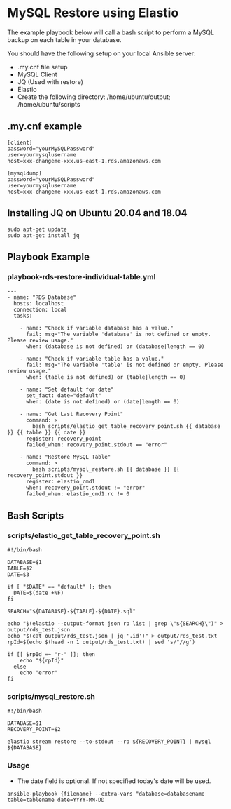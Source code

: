 # MySQL Restore using Elastio

The example playbook below will call a bash script to perform a MySQL backup on each table in your database.

You should have the following setup on your local Ansible server:

- .my.cnf file setup
- MySQL Client
- JQ (Used with restore)
- Elastio
- Create the following directory: /home/ubuntu/output; /home/ubuntu/scripts

## .my.cnf example

```
[client]
password="yourMySQLPassword"
user=yourmysqlusername
host=xxx-changeme-xxx.us-east-1.rds.amazonaws.com

[mysqldump]
password="yourMySQLPassword"
user=yourmysqlusername
host=xxx-changeme-xxx.us-east-1.rds.amazonaws.com
```

## Installing JQ on Ubuntu 20.04 and 18.04

```
sudo apt-get update
sudo apt-get install jq
```

## Playbook Example

### playbook-rds-restore-individual-table.yml

```
---
- name: "RDS Database"
  hosts: localhost
  connection: local
  tasks:

    - name: "Check if variable database has a value."
      fail: msg="The variable 'database' is not defined or empty. Please review usage."
      when: (database is not defined) or (database|length == 0)

    - name: "Check if variable table has a value."
      fail: msg="The variable 'table' is not defined or empty. Please review usage."
      when: (table is not defined) or (table|length == 0)

    - name: "Set default for date"
      set_fact: date="default"
      when: (date is not defined) or (date|length == 0)

    - name: "Get Last Recovery Point"
      command: >
        bash scripts/elastio_get_table_recovery_point.sh {{ database }} {{ table }} {{ date }}
      register: recovery_point
      failed_when: recovery_point.stdout == "error"

    - name: "Restore MySQL Table"
      command: >
        bash scripts/mysql_restore.sh {{ database }} {{ recovery_point.stdout }}
      register: elastio_cmd1
      when: recovery_point.stdout != "error"
      failed_when: elastio_cmd1.rc != 0
```

## Bash Scripts

### scripts/elastio_get_table_recovery_point.sh

```
#!/bin/bash

DATABASE=$1
TABLE=$2
DATE=$3

if [ "$DATE" == "default" ]; then
  DATE=$(date +%F)
fi

SEARCH="${DATABASE}-${TABLE}-${DATE}.sql"

echo "$(elastio --output-format json rp list | grep \"${SEARCH}\")" > output/rds_test.json
echo "$(cat output/rds_test.json | jq '.id')" > output/rds_test.txt
rpId=$(echo $(head -n 1 output/rds_test.txt) | sed 's/"//g')

if [[ $rpId =~ "r-" ]]; then
    echo "${rpId}"
  else
    echo "error"
fi
```

### scripts/mysql_restore.sh

```
#!/bin/bash

DATABASE=$1
RECOVERY_POINT=$2

elastio stream restore --to-stdout --rp ${RECOVERY_POINT} | mysql ${DATABASE}
```

### Usage

- The date field is optional. If not specified today's date will be used.

```
ansible-playbook {filename} --extra-vars "database=databasename table=tablename date=YYYY-MM-DD
```
